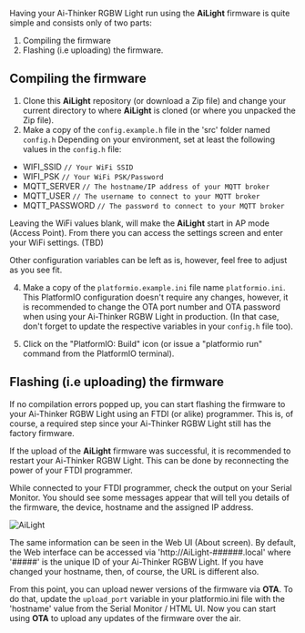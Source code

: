Having your Ai-Thinker RGBW Light run using the **AiLight** firmware is quite simple and consists only of two parts:
1. Compiling the firmware
2. Flashing (i.e uploading) the firmware.

## Compiling the firmware

1. Clone this **AiLight** repository (or download a Zip file) and change your current directory to where **AiLight** is cloned (or where you unpacked the Zip file).
2. Make a copy of the `config.example.h` file in the 'src' folder named `config.h`
  Depending on your environment, set at least the following values in the `config.h` file:

  - WIFI_SSID `// Your WiFi SSID`
  - WIFI_PSK `// Your WiFi PSK/Password`
  - MQTT_SERVER `// The hostname/IP address of your MQTT broker`
  - MQTT_USER `// The username to connect to your MQTT broker`
  - MQTT_PASSWORD `// The password to connect to your MQTT broker`

  Leaving the WiFi values blank, will make the **AiLight** start in AP mode (Access Point). From there you can access the settings screen and enter your WiFi settings. (TBD)

  Other configuration variables can be left as is, however, feel free to adjust as you see fit.

4. Make a copy of the `platformio.example.ini` file name `platformio.ini`. This PlatformIO configuration doesn't require any changes, however, it is recommended to change the OTA port number and OTA password when using your Ai-Thinker RGBW Light in production. (In that case, don't forget to update the respective variables in your `config.h` file too).

5. Click on the "PlatformIO: Build" icon (or issue a "platformio run" command from the PlatformIO terminal).


## Flashing (i.e uploading) the firmware

If no compilation errors popped up, you can start flashing the firmware to your Ai-Thinker RGBW Light using an FTDI (or alike) programmer. This is, of course, a required step since your Ai-Thinker RGBW Light still has the factory firmware.

If the upload of the **AiLight** firmware was successful, it is recommended to restart your Ai-Thinker RGBW Light. This can be done by reconnecting the power of your FTDI programmer.

While connected to your FTDI programmer, check the output on your Serial Monitor. You should see some messages appear that will tell you details of the firmware, the device, hostname and the assigned IP address.

![AiLight](https://www.sachatelgenhof.nl/user/pages/02.blog/ailight/terminal_030.png)

The same information can be seen in the Web UI (About screen). By default, the Web interface can be accessed via 'http://AiLight-######.local' where '#####' is the unique ID of your Ai-Thinker RGBW Light. If you have changed your hostname, then, of course, the URL is different also.

From this point, you can upload newer versions of the firmware via **OTA**. To do that, update the `upload_port` variable in your platformio.ini file with the 'hostname' value from the Serial Monitor / HTML UI. Now you can start using **OTA** to upload any updates of the firmware over the air.